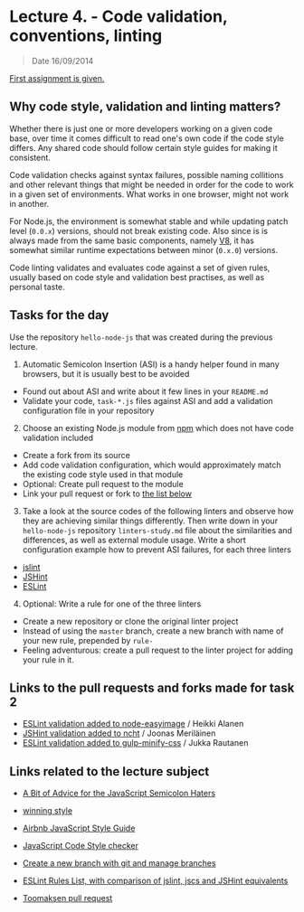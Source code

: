 # Lecture 4. - Code validation, conventions, linting

> Date 16/09/2014

[First assignment is given.](../assignments/2014-09-16.md)

## Why code style, validation and linting matters?

Whether there is just one or more developers working on a given code base, over time it comes
difficult to read one's own code if the code style differs.
Any shared code should follow certain style guides for making it consistent.

Code validation checks against syntax failures, possible naming collitions and other relevant things
that might be needed in order for the code to work in a given set of environments.
What works in one browser, might not work in another.

For Node.js, the environment is somewhat stable and while updating patch level (`0.0.x`) versions, should not break existing code.
Also since is is always made from the same basic components, namely [V8][], it has somewhat similar runtime expectations
between minor (`0.x.0`) versions.

Code linting validates and evaluates code against a set of given rules, usually based on code style and validation best
practises, as well as personal taste.

## Tasks for the day

Use the repository `hello-node-js` that was created during the previous lecture.

1. Automatic Semicolon Insertion (ASI) is a handy helper found in many browsers, but it is usually best to be avoided
  - Found out about ASI and write about it few lines in your `README.md`
  - Validate your code, `task-*.js` files against ASI and add a validation configuration file in your repository
2. Choose an existing Node.js module from [npm][] which does not have code validation included
  - Create a fork from its source
  - Add code validation configuration, which would approximately match the existing code style used in that module
  - Optional: Create pull request to the module
  - Link your pull request or fork to [the list below](#links-to-the-pull-requests-and-forks-made-for-task-2)
3. Take a look at the source codes of the following linters and observe how they are achieving similar
  things differently. Then write down in your `hello-node-js` repository `linters-study.md` file
  about the similarities and differences, as well as external module usage.
  Write a short configuration example how to prevent ASI failures, for each three linters
  - [jslint](http://jslint.com/ "jslint")
  - [JSHint](http://jshint.com/ "JSHint")
  - [ESLint](http://eslint.org/ "ESLint")
4. Optional: Write a rule for one of the three linters
  - Create a new repository or clone the original linter project
  - Instead of using the `master` branch, create a new branch with name of your new rule, prepended by `rule-`
  - Feeling adventurous: create a pull request to the linter project for adding your rule in it.

## Links to the pull requests and forks made for task 2

- [ESLint validation added to node-easyimage](https://github.com/hacksparrow/node-easyimage/pull/39) / Heikki Alanen
- [JSHint validation added to ncht](https://github.com/nenv/ncht/pull/1) / Joonas Meriläinen
- [ESLint validation added to gulp-minify-css](https://github.com/jukra/gulp-minify-css/commit/f59052132eccd2d85a6140e0c2db3756e8ed1cf2) / Jukka Rautanen

## Links related to the lecture subject

* [A Bit of Advice for the JavaScript Semicolon Haters](http://benalman.com/news/2013/01/advice-javascript-semicolon-haters/ "A Bit of Advice for the JavaScript Semicolon Haters")
* [winning style](https://github.com/Seravo/js-winning-style "JavaScript, the winning style")
* [Airbnb JavaScript Style Guide](https://github.com/airbnb/javascript "Airbnb JavaScript Style Guide - A mostly reasonable approach to JavaScript")
* [JavaScript Code Style checker](https://github.com/jscs-dev/node-jscs "JavaScript Code Style checker")
* [Create a new branch with git and manage branches](https://github.com/Kunena/Kunena-Forum/wiki/Create-a-new-branch-with-git-and-manage-branches "Create a new branch with git and manage branches")
* [ESLint Rules List, with comparison of jslint, jscs and JSHint equivalents](https://docs.google.com/spreadsheet/ccc?key=0Ap5QGaRT4AJ_dGV6VXBlMEw3NHhVRl9vQ0lIX2FnVlE&usp=drive_web#gid=0 "ESLint Rules List")

* [Toomaksen pull request](https://github.com/tfjorge/tellki-agent)

[V8]: https://code.google.com/p/v8/ "V8 is written in C++ and is used in Google Chrome, the open source browser from Google"
[npm]: https://www.npmjs.org/ "Node Packaged Modules"
